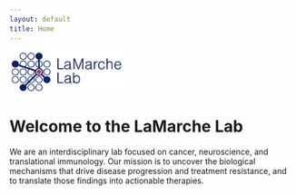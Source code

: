 ```yaml
---
layout: default
title: Home
---
```


<img src="/assets/Screenshot 2025-07-27 at 11.48.23.png" alt="Lab Logo" style="width:200px;"/>

# Welcome to the LaMarche Lab

We are an interdisciplinary lab focused on cancer, neuroscience, and translational immunology. Our mission is to uncover the biological mechanisms that drive disease progression and treatment resistance, and to translate those findings into actionable therapies.
